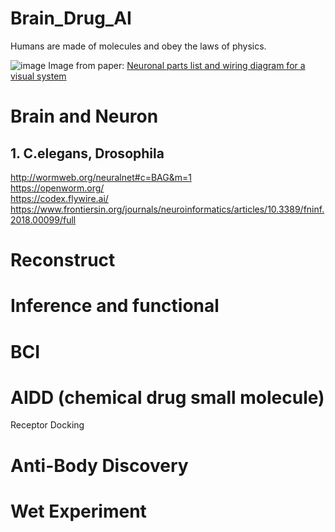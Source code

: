 # Brain_Drug_AI

Humans are made of molecules and obey the laws of physics.

![image](https://github.com/user-attachments/assets/9571f61c-ff84-4d5e-8fbb-ea7d4b80d4d1)
Image from paper: [Neuronal parts list and wiring diagram for a visual system](https://www.nature.com/articles/s41586-024-07981-1)

# Brain and Neuron
## 1. C.elegans, Drosophila
http://wormweb.org/neuralnet#c=BAG&m=1  
https://openworm.org/  
https://codex.flywire.ai/  
https://www.frontiersin.org/journals/neuroinformatics/articles/10.3389/fninf.2018.00099/full

# Reconstruct

# Inference and functional

# BCI

# AIDD (chemical drug small molecule)
Receptor
Docking

# Anti-Body Discovery

# Wet Experiment
